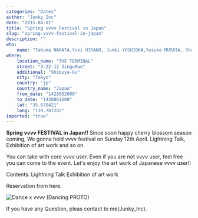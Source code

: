 ```yaml
---
categories: "Dates"
author: "Junky_Inc"
date: "2015-04-01"
title: "Spring vvvv Festival in Japan"
slug: "spring-vvvv-festival-in-japan"
description: ""
who: 
    name: "Takuma NAKATA,Yuki HIRANO, Junki YOSHIOKA,Yusuke MURATA, Shuga, hal, Yuta NAKANO, Satoshi ETO"
where: 
    location_name: "THE TERMINAL"
    street: "3-22-12 JinguMae"
    additional: "Shibuya-ku"
    city: "Tokyo"
    country: "jp"
    country_name: "Japan"
    from_date: "1428852600"
    to_date: "1428861600"
    lat: "35.670421"
    long: "139.707282"
imported: "true"
---
```



**Spring vvvv FESTIVAL in Japan!!**
Since soon happy cherry blossom season coming, We gonna hold vvvv festival on Sunday 12th April.
Lightning Talk, Exhibition of art work and so on.

You can take with core vvvv user.
Even if you are not vvvv user, feel free you can come to the event.
Let's enjoy the art work of Japanese vvvv user!!

Contents:
Lightning Talk
Exhibition of art work

Reservation from here.
[](https://atnd.org/events/64394)


![Dance x vvvv (Dancing PROTO)](%202015-04-02%200.43.37.png) 





If you have any Question, pleas contact to me(Junky_Inc).
